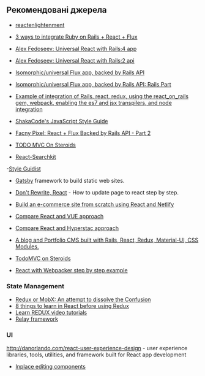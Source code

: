 ## Рекомендовані джерела

- [reactenlightenment](https://www.reactenlightenment.com/basic-react-components/6.2.html)
- [3 ways to integrate Ruby on Rails + React + Flux](http://www.openmindedinnovations.com/blogs/3-ways-to-integrate-ruby-on-rails-react-flux)
- [Alex Fedoseev: Universal React with Rails:4 app](https://medium.com/@alexfedoseev/isomorphic-react-with-rails-part-iv-52b5edb8bf83#.8kmel56f8)
- [Alex Fedoseev: Universal React with Rails:2 api](https://medium.com/@alexfedoseev/isomorphic-react-with-rails-part-ii-614980b65aef#.iedlpoonp)
- [Isomorphic/universal Flux app, backed by Rails API](https://github.com/alexfedoseev/isomorphic-comments-app)
- [Isomorphic/universal Flux app, backed by Rails API: Rails Part](https://github.com/alexfedoseev/isomorphic-comments-api)

- [Example of integration of Rails, react, redux, using the react_on_rails gem, webpack, enabling the es7 and jsx transpilers, and node integration](https://github.com/shakacode/react-webpack-rails-tutorial)
- [ShakaCode's JavaScript Style Guide](https://github.com/shakacode/style-guide-javascript)

- [Facny Pixel: React + Flux Backed by Rails API - Part 2](http://fancypixel.github.io/blog/2015/01/29/react-plus-flux-backed-by-rails-api-part-2/)


- [TODO MVC On Steroids](https://medium.com/@amitayh/todomvc-on-steroids-da5fc672f1bd)
- [React-Searchkit](https://github.com/inveniosoftware/react-searchkit)

-[Style Guidist](https://react-styleguidist.js.org/)


- [Gatsby](https://www.gatsbyjs.org/) framework to build static web sites.
- [Don't Rewrite, React](https://www.youtube.com/watch?v=BF58ZJ1ZQxY) - How to update page to react step by step.

- [Build an e-commerce site from scratch using React and Netlify](https://www.freecodecamp.org/news/react-tutorial-ecomerce-site/)
- [Compare React and VUE approach](https://medium.com/javascript-in-plain-english/i-created-the-exact-same-app-in-react-and-vue-here-are-the-differences-e9a1ae8077fd)
- [Compare React and Hyperstac approach](https://medium.com/@mitch_23203/the-exact-same-app-in-hyperstack-7f281cef46ca)

- [A blog and Portfolio CMS built with Rails, React, Redux, Material-UI, CSS Modules.](https://github.com/tsurupin/portfolio)

- [TodoMVC on Steroids](https://github.com/amitayh/react-redux-test)
- [React with Webpacker step by step example](https://learnetto.com/tutorials/how-to-use-react-with-the-webpacker-gem-and-rails-5-1)

### State Management
- [Redux or MobX: An attempt to dissolve the Confusion](https://www.robinwieruch.de/redux-mobx-confusion/)
- [8 things to learn in React before using Redux](https://www.robinwieruch.de/learn-react-before-using-redux/)
- [Learn REDUX video tutorials](https://learnredux.com/)
- [Relay framework](https://facebook.github.io/relay/)

### UI

http://danorlando.com/react-user-experience-design - 
user experience libraries, tools, utilities, 
and framework built for React app development 

- [Inplace editing components](http://kaivi.github.io/riek/)